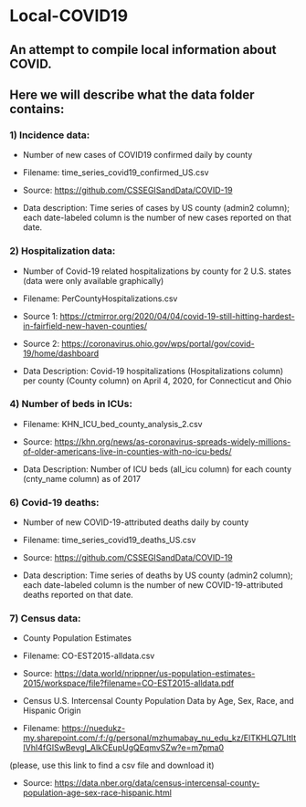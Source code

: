 # Local-COVID19
## An attempt to compile local information about COVID.

## Here we will describe what the data folder contains:

### 1) Incidence data: 

  - Number of new cases of COVID19 confirmed daily by county

  - Filename: time_series_covid19_confirmed_US.csv

  - Source:  https://github.com/CSSEGISandData/COVID-19

  - Data description: Time series of cases by US county (admin2 column); each date-labeled column is the number of new cases reported on that date.
  
### 2) Hospitalization data:

  - Number of Covid-19 related hospitalizations by county for 2 U.S. states (data were only available graphically)
  
  - Filename: PerCountyHospitalizations.csv
  
  - Source 1: https://ctmirror.org/2020/04/04/covid-19-still-hitting-hardest-in-fairfield-new-haven-counties/
  
  - Source 2: https://coronavirus.ohio.gov/wps/portal/gov/covid-19/home/dashboard
  
  - Data Description: Covid-19 hospitalizations (Hospitalizations column) per county (County column) on April 4, 2020, for Connecticut and Ohio
  
### 4) Number of beds in ICUs:

  - Filename: KHN_ICU_bed_county_analysis_2.csv 
  
  - Source: https://khn.org/news/as-coronavirus-spreads-widely-millions-of-older-americans-live-in-counties-with-no-icu-beds/
  
  - Data Description: Number of ICU beds (all_icu column) for each county (cnty_name column) as of 2017
  
### 6) Covid-19 deaths:

  - Number of new COVID-19-attributed deaths daily by county

  - Filename: time_series_covid19_deaths_US.csv

  - Source:  https://github.com/CSSEGISandData/COVID-19

  - Data description: Time series of deaths by US county (admin2 column); each date-labeled column is the number of new COVID-19-attributed deaths reported on that date.
  
  ### 7) Census data:
  
  - County Population Estimates
  
  - Filename: CO-EST2015-alldata.csv
  
  - Source: https://data.world/nrippner/us-population-estimates-2015/workspace/file?filename=CO-EST2015-alldata.pdf
  
  
  - Census U.S. Intercensal County Population Data by Age, Sex, Race, and Hispanic Origin
  
  - Filename: https://nuedukz-my.sharepoint.com/:f:/g/personal/mzhumabay_nu_edu_kz/ElTKHLQ7LItItIVhI4fGISwBevgI_AlkCEupUgQEqmvSZw?e=m7pma0
  
  (please, use this link to find a csv file and download it)
  
  - Source: https://data.nber.org/data/census-intercensal-county-population-age-sex-race-hispanic.html
  

